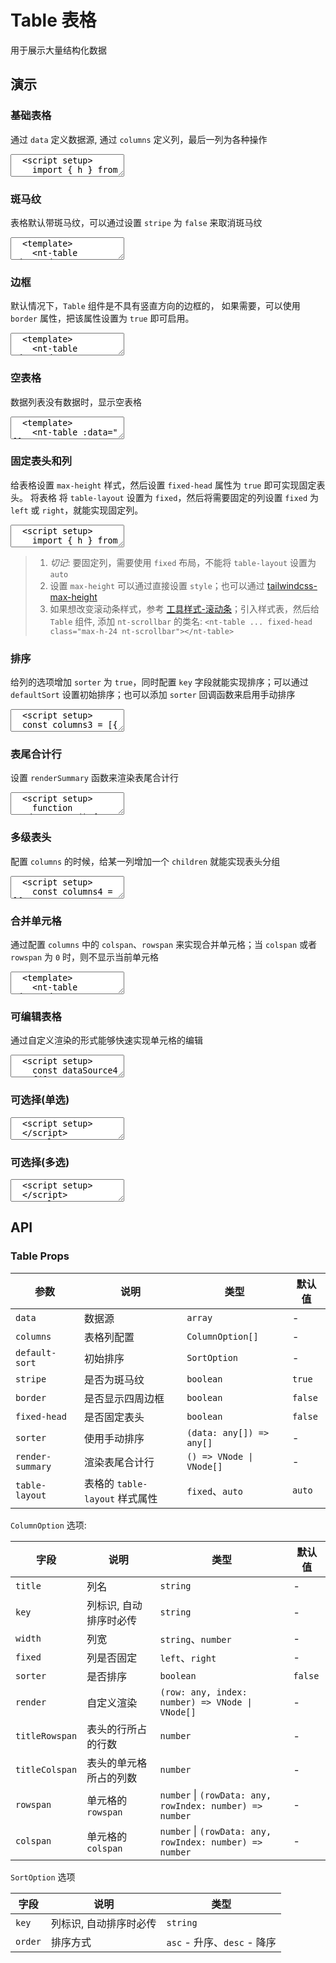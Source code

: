 # Table 表格

用于展示大量结构化数据

## 演示

<script setup>
  import { h, ref } from 'vue'
  import { Table, Button, Input } from '../../src'

  const dataSource1 = [
    {
      name: '李四',
      age: 19,
      address: '北京朝阳',
    },
    {
      name: '张三',
      age: 18,
      address: '北京朝阳',
    },
    {
      name: '王五',
      age: 20,
      address: '北京朝阳',
    },
  ]

  const dataSource2 = [
    {
      name: '张三',
      age: 18,
      address: '北京朝阳',
    },
    {
      name: '李四',
      age: 19,
      address: '北京朝阳',
    },
    {
      name: '王五',
      age: 20,
      address: '北京朝阳',
    },
    {
      name: '张三',
      age: 18,
      address: '北京朝阳',
    },
    {
      name: '李四',
      age: 19,
      address: '北京朝阳',
    },
    {
      name: '王五',
      age: 20,
      address: '北京朝阳',
    },
    {
      name: '张三',
      age: 18,
      address: '北京朝阳',
    },
    {
      name: '李四',
      age: 19,
      address: '北京朝阳',
    },
    {
      name: '王五',
      age: 20,
      address: '北京朝阳',
    },
  ]

  const dataSource3 = [
    {
      name: '李四',
      age: 19,
      address: '北京朝阳',
    },
    {
      name: '李四',
      age: 19,
      address: '北京西城',
    },
    {
      name: '王五',
      age: 18,
      address: '北京朝阳',
    },
    {
      name: '张三',
      age: 20,
      address: '北京朝阳',
    },
  ]

   const dataSource4 = ref([
    {
      name: '李四',
      age: 19,
      address: '北京朝阳',
    },
    {
      name: '张三',
      age: 18,
      address: '北京朝阳',
    },
    {
      name: '王五',
      age: 20,
      address: '北京朝阳',
    },
  ])

  const columns1 = [{
    title: '姓名',
    key: 'name',
  }, {
    title: '年龄',
    key: 'age',
  }, {
    title: '住址',
    key: 'address'
  }, {
    title: '操作',
    key: 'action',
    render: () => [
      h(Button, { type: 'text' }, { default: () => '编辑'}),
      h(Button, { type: 'text' }, { default: () => '删除'})
    ]
  }]
  const columns2 = [{
    title: '姓名',
    key: 'name',
    fixed: 'left',
    width: 80,
  }, {
    title: '年龄',
    key: 'age',
    width: 200,
  }, {
    title: '住址',
    key: 'address',
    width: 200,
  }, {
    title: '操作',
    key: 'action',
    width: 200,
    fixed: 'right',
    render: () => [
      h(Button, { type: 'text' }, { default: () => '编辑'}),
      h(Button, { type: 'text' }, { default: () => '删除'})
    ]
  }]
  const columns3 = [{
    title: '姓名',
    key: 'name',
  }, {
    title: '年龄',
    key: 'age',
    sorter: true
  }, {
    title: '住址',
    key: 'address'
  }, {
    title: '操作',
    key: 'action',
    render: () => [
      h(Button, { type: 'text' }, { default: () => '编辑'}),
      h(Button, { type: 'text' }, { default: () => '删除'})
    ]
  }]
  const columns4 = [{
    title: '姓名',
    key: 'name'
  }, {
    title: '基本信息',
    children: [{
      title: '年龄',
      key: 'age',
      sorter: true,
    }, {
      title: '住址',
      key: 'address'
    }]
  }, {
    title: '操作',
    key: 'action',
    render: () => [
      h(Button, { type: 'text' }, { default: () => '编辑'}),
      h(Button, { type: 'text' }, { default: () => '删除'})
    ]
  }]

  const columns5 = [{
    title: '姓名',
    key: 'name',
    colspan: (rowData, rowIndex) => {
      if (rowIndex === 2) {
        return 2
      }
      return 1
    },
    rowspan: (rowData, rowIndex) => {
      if (rowIndex === 0) {
        return 2
      } else if (rowIndex === 1) {
        return 0
      } else {
        return 1
      }
    }
  }, {
    title: '基本信息',
    children: [{
      title: '年龄',
      key: 'age',
      colspan: (rowData, rowIndex) => {
        if (rowIndex === 2) {
          return 0
        }
        return 1
      },
      rowspan: (rowData, rowIndex) => {
        if (rowIndex === 0) {
          return 2
        } else if (rowIndex === 1) {
          return 0
        } else {
          return 1
        }
      }
    }, {
      title: '住址',
      key: 'address'
    }]
  }, {
    title: '操作',
    key: 'action',
    render: () => [
      h(Button, { type: 'text' }, { default: () => '编辑'}),
      h(Button, { type: 'text' }, { default: () => '删除'})
    ]
  }]

  const columns6 = [{
    title: '姓名',
    key: 'name',
  }, {
    title: '年龄',
    key: 'age',
    render: (row, index) => {
      return h(Input, {
        modelValue: row.age,
        htmlType: 'number',
        'onUpdate:modelValue': (value) => {
          const newData = [...dataSource4.value]
          newData[index].age = value
          dataSource4.value = newData
        }
      })
    }
  }, {
    title: '住址',
    key: 'address'
  }, {
    title: '操作',
    key: 'action',
    render: () => [
      h(Button, { type: 'text' }, { default: () => '编辑'}),
      h(Button, { type: 'text' }, { default: () => '删除'})
    ]
  }]

  const columns7 = [{
    type: 'radio',
    disabled: (rowData) => rowData.name === '张三'
  }, {
    title: '姓名',
    key: 'name',
  }, {
    title: '年龄',
    key: 'age',
  }, {
    title: '住址',
    key: 'address'
  }]

  const columns8 = [{
    type: 'checkbox'
  }, {
    title: '姓名',
    key: 'name',
  }, {
    title: '年龄',
    key: 'age',
  }, {
    title: '住址',
    key: 'address'
  }]

  const defaultSort = { key: 'age', order: 'desc' }

  function renderSummary() {
    return h('tr', [
      h('td', '合计'),
      h('td', { colspan: '3' },dataSource1.reduce((sum, item) => sum + item.age, 0)),
    ])
  }

  function rowKey(rowData) {
    return rowData.name
  }

  function handleSelectChange(v) {
    console.log(v)
  }
</script>

### 基础表格

通过 `data` 定义数据源, 通过 `columns` 定义列，最后一列为各种操作

<ClientOnly>
  <CodePreview>
  <textarea lang="vue">
  <script setup>
    import { h } from 'vue';
    const dataSource = [
      {
        id: 1,
        name: '张三',
        age: 18,
        address: '北京朝阳',
      },
      {
        id: 2,
        name: '李四',
        age: 19,
        address: '北京朝阳',
      },
      {
        id: 3,
        name: '王五',
        age: 20,
        address: '北京朝阳',
      },
    ]
    const columns = [{
      title: '姓名',
      key: 'name'
      width: 80
    }, {
      title: '年龄',
      key: 'age',
      width: 80
    }, {
      title: '住址',
      key: 'address',
      width: 80
    }, {
      title: '操作',
      width: 80,
      render: () => [
        h(NtButton, { type: 'text' }, { default: () => '编辑'}),
        h(NtButton, { type: 'text' }, { default: () => '删除'})
      ]
    }]
  </script>
  <template>
    <nt-table :data="dataSource" :columns="columns"></nt-table>
  </template>
  </textarea>
  <template #preview>
    <Table :data="dataSource1" :columns="columns1"></Table>
  </template>
  </CodePreview>
</ClientOnly>

### 斑马纹

表格默认带斑马纹，可以通过设置 `stripe` 为 `false` 来取消斑马纹

<ClientOnly>
  <CodePreview>
  <textarea lang="vue">
  <template>
    <nt-table :data="dataSource" :columns="columns" :stripe="false"></nt-table>
  </template>
  </textarea>
  <template #preview>
    <Table :data="dataSource1" :columns="columns1" :stripe="false"></Table>
  </template>
  </CodePreview>
</ClientOnly>

### 边框

默认情况下，`Table` 组件是不具有竖直方向的边框的， 如果需要，可以使用 `border` 属性，把该属性设置为 `true` 即可启用。

<ClientOnly>
  <CodePreview>
  <textarea lang="vue">
  <template>
    <nt-table :data="dataSource" :columns="columns" border></nt-table>
  </template>
  </textarea>
  <template #preview>
    <Table :data="dataSource1" :columns="columns1" border></Table>
  </template>
  </CodePreview>
</ClientOnly>

### 空表格

数据列表没有数据时，显示空表格

<ClientOnly>
  <CodePreview>
  <textarea lang="vue">
  <template>
    <nt-table :data="[]" :columns="columns"></nt-table>
  </template>
  </textarea>
  <template #preview>
    <Table :data="[]" :columns="columns1"></Table>
  </template>
  </CodePreview>
</ClientOnly>

### 固定表头和列

给表格设置 `max-height` 样式，然后设置 `fixed-head` 属性为 `true` 即可实现固定表头。 将表格 将 `table-layout` 设置为 `fixed`，然后将需要固定的列设置 `fixed` 为 `left` 或 `right`，就能实现固定列。

<ClientOnly>
  <CodePreview>
  <textarea lang="vue">
  <script setup>
    import { h } from 'vue';
    const dataSource = [
      {
        id: 1,
        name: '张三',
        age: 18,
        address: '北京朝阳',
      },
      {
        id: 2,
        name: '李四',
        age: 19,
        address: '北京朝阳',
      },
      {
        id: 3,
        name: '王五',
        age: 20,
        address: '北京朝阳',
      },
    ]
    const columns2 = [{
      title: '姓名',
      key: 'name',
      fixed: 'left',
      width: 80,
    }, {
      title: '年龄',
      key: 'age',
      width: 200,
    }, {
      title: '住址',
      key: 'address',
      width: 200,
    }, {
      title: '操作',
      key: 'action',
      width: 200,
      fixed: 'right',
      render: () => [
        h(Button, { type: 'text' }, { default: () => '编辑'}),
        h(Button, { type: 'text' }, { default: () => '删除'})
      ]
    }]
  </script>
  <template>
    <nt-table :data="dataSource2" :columns="columns" table-layout="fixed" fixed-head style="max-height:200px;" class="nt-scrollbar"></nt-table>
  </template>
  </textarea>
  <template #preview>
    <Table :data="dataSource2" :columns="columns2" table-layout="fixed" fixed-head style="max-height:200px;" class="nt-scrollbar"></Table>
  </template>
  </CodePreview>
</ClientOnly>

> 1. _切记_: 要固定列，需要使用 `fixed` 布局，不能将 `table-layout` 设置为 `auto`
> 2. 设置 `max-height` 可以通过直接设置 `style`；也可以通过 [tailwindcss-max-height](https://www.tailwindcss.cn/docs/max-height#setting-the-maximum-height)
> 3. 如果想改变滚动条样式，参考 [工具样式-滚动条](../css-util#_2-滚动条样式)；引入样式表，然后给 `Table` 组件, 添加 `nt-scrollbar` 的类名: `<nt-table ... fixed-head class="max-h-24 nt-scrollbar"></nt-table>`

### 排序

给列的选项增加 `sorter` 为 `true`，同时配置 `key` 字段就能实现排序；可以通过 `defaultSort` 设置初始排序；也可以添加 `sorter` 回调函数来启用手动排序

<ClientOnly>
  <CodePreview>
  <textarea lang="vue">
  <script setup>
  const columns3 = [{
    title: '姓名',
    key: 'name',
  }, {
    title: '年龄',
    key: 'age',
    sorter: true
  }, {
    title: '住址',
    key: 'address'
  }, {
    title: '操作',
    key: 'action',
    render: () => [
      h(Button, { type: 'text' }, { default: () => '编辑'}),
      h(Button, { type: 'text' }, { default: () => '删除'})
    ]
  }]
  const defaultSort = { key: 'age', order: 'desc' }
  </script>
  <template>
    <nt-table :data="dataSource1" :columns="columns3" :default-sort="defaultSort"></nt-table>
  </template>
  </textarea>
  <template #preview>
    <Table :data="dataSource1" :columns="columns3" :default-sort="defaultSort"></Table>
  </template>
  </CodePreview>
</ClientOnly>

### 表尾合计行

设置 `renderSummary` 函数来渲染表尾合计行

<ClientOnly>
  <CodePreview>
  <textarea lang="vue">
  <script setup>
    function renderSummary() {
      return h('tr', [
        h('td', '合计'),
        h('td', { colspan: '3' },dataSource1.reduce((sum, item) => sum + item.age, 0)),
      ])
    }
  </script>
  <template>
    <nt-table :data="dataSource1" :columns="columns3" :render-summary="renderSummary"></nt-table>
  </template>
  </textarea>
  <template #preview>
    <Table :data="dataSource1" :columns="columns3" :render-summary="renderSummary"></Table>
  </template>
  </CodePreview>
</ClientOnly>

### 多级表头

配置 `columns` 的时候，给某一列增加一个 `children` 就能实现表头分组

<ClientOnly>
  <CodePreview>
  <textarea lang="vue">
  <script setup>
    const columns4 = [{
      title: '姓名',
      key: 'name'
    }, {
      title: '基本信息',
      children: [{
        title: '年龄',
        key: 'age',
        sorter: true,
      }, {
        title: '住址',
        key: 'address'
      }]
    }, {
      title: '操作',
      key: 'action',
      render: () => [
        h(NtButton, { type: 'text' }, { default: () => '编辑'}),
        h(NtButton, { type: 'text' }, { default: () => '删除'})
      ]
    }]
  </script>
  <template>
    <nt-table :data="dataSource1" :columns="columns4" border></nt-table>
  </template>
  </textarea>
  <template #preview>
    <Table :data="dataSource1" :columns="columns4" border></Table>
  </template>
  </CodePreview>
</ClientOnly>

### 合并单元格

通过配置 `columns` 中的 `colspan`、`rowspan` 来实现合并单元格；当 `colspan` 或者 `rowspan` 为 `0` 时，则不显示当前单元格

<ClientOnly>
  <CodePreview>
  <textarea lang="vue-html">
  <template>
    <nt-table :data="dataSource3" :columns="columns5" border></nt-table>
  </template>
  </textarea>
  <template #preview>
    <Table :data="dataSource3" :columns="columns5" border></Table>
  </template>
  </CodePreview>
</ClientOnly>

### 可编辑表格

通过自定义渲染的形式能够快速实现单元格的编辑

<ClientOnly>
  <CodePreview>
  <textarea lang="vue">
  <script setup>
    const dataSource4 = ref([
      {
        name: '李四',
        age: 19,
        address: '北京朝阳',
      },
      {
        name: '张三',
        age: 18,
        address: '北京朝阳',
      },
      {
        name: '王五',
        age: 20,
        address: '北京朝阳',
      },
    ])
    const columns6 = [{
      title: '姓名',
      key: 'name',
    }, {
      title: '年龄',
      key: 'age',
      render: (row, index) => {
        return h(Input, {
          modelValue: row.age,
          htmlType: 'number',
          'onUpdate:modelValue': (value) => {
            const newData = [...dataSource4.value]
            newData[index].age = value
            dataSource4.value = newData
          }
        })
      }
    }, {
      title: '住址',
      key: 'address'
    }, {
      title: '操作',
      key: 'action',
      render: () => [
        h(Button, { type: 'text' }, { default: () => '编辑'}),
        h(Button, { type: 'text' }, { default: () => '删除'})
      ]
    }]
  </script>
  <template>
    <nt-table :data="dataSource4" :columns="columns6" border></nt-table>
  </template>
  </textarea>
  <template #preview>
    <Table :data="dataSource4" :columns="columns6" border></Table>
    <hr />
    <div>{{ JSON.stringify(dataSource4, null, 2) }}</div>
  </template>
  </CodePreview>
</ClientOnly>

### 可选择(单选)

<ClientOnly>
  <CodePreview>
  <textarea lang="vue-html">
  <script setup>
  </script>
  <template>
    <hr />
  </template>
  </textarea>
  <template #preview>
    <Table
      :data="dataSource4"
      :columns="columns7"
      :row-key="rowKey"
      @select-change="handleSelectChange"
    ></Table>
  </template>
  </CodePreview>
</ClientOnly>

### 可选择(多选)

<ClientOnly>
  <CodePreview>
  <textarea lang="vue-html">
  <script setup>
  </script>
  <template>
    <hr />
  </template>
  </textarea>
  <template #preview>
    <Table
      :data="dataSource4"
      :columns="columns8"
      :row-key="rowKey"
      @select-change="handleSelectChange"
    ></Table>
  </template>
  </CodePreview>
</ClientOnly>

## API

### Table Props

| 参数             | 说明                           | 类型                     | 默认值  |
| ---------------- | ------------------------------ | ------------------------ | ------- |
| `data`           | 数据源                         | `array`                  | -       |
| `columns`        | 表格列配置                     | `ColumnOption[]`         | -       |
| `default-sort`   | 初始排序                       | `SortOption`             | -       |
| `stripe`         | 是否为斑马纹                   | `boolean`                | `true`  |
| `border`         | 是否显示四周边框               | `boolean`                | `false` |
| `fixed-head`     | 是否固定表头                   | `boolean`                | `false` |
| `sorter`         | 使用手动排序                   | `(data: any[]) => any[]` | -       |
| `render-summary` | 渲染表尾合计行                 | `() => VNode \| VNode[]` | -       |
| `table-layout`   | 表格的 `table-layout` 样式属性 | `fixed`、`auto`          | `auto`  |

`ColumnOption` 选项:

| 字段           | 说明                   | 类型                                                     | 默认值  |
| -------------- | ---------------------- | -------------------------------------------------------- | ------- |
| `title`        | 列名                   | `string`                                                 | -       |
| `key`          | 列标识, 自动排序时必传 | `string`                                                 | -       |
| `width`        | 列宽                   | `string`、`number`                                       | -       |
| `fixed`        | 列是否固定             | `left`、`right`                                          | -       |
| `sorter`       | 是否排序               | `boolean`                                                | `false` |
| `render`       | 自定义渲染             | `(row: any, index: number) => VNode \| VNode[]`          | -       |
| `titleRowspan` | 表头的行所占的行数     | `number`                                                 | -       |
| `titleColspan` | 表头的单元格所占的列数 | `number`                                                 | -       |
| `rowspan`      | 单元格的 `rowspan`     | `number` \| `(rowData: any, rowIndex: number) => number` | -       |
| `colspan`      | 单元格的 `colspan`     | `number` \| `(rowData: any, rowIndex: number) => number` | -       |

`SortOption` 选项

| 字段    | 说明                   | 类型                        |
| ------- | ---------------------- | --------------------------- |
| `key`   | 列标识, 自动排序时必传 | `string`                    |
| `order` | 排序方式               | `asc` - 升序、`desc` - 降序 |
